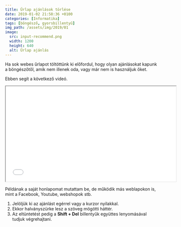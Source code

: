 ```yaml
---
title: Űrlap ajánlások törlése
date: 2019-01-02 21:58:36 +0100
categories: [Informatika]
tags: [böngésző, gyorsbillentyű]
img_path: /assets/img/2019/01
image:
  src: input-recommend.png
  width: 1200
  height: 640
  alt: Űrlap ajánlás
---
```


Ha sok webes űrlapot töltöttünk ki előfordul, hogy olyan ajánlásokat kapunk a böngészőtől, amik nem illenek oda, vagy már nem is használjuk őket.

Ebben segít a következő videó.

<iframe src="//www.youtube.com/embed/m8AFHrW4K3I" width="560" height="314" allowfullscreen="allowfullscreen"></iframe>

Példának a saját honlapomat mutattam be, de működik más weblapokon is, mint a Facebook, Youtube, webshopok stb.

1.  Jelöljük ki az ajánlást egérrel vagy a kurzor nyilakkal.
2.  Ekkor halványszürke lesz a szöveg mögötti háttér.
3.  Az eltüntetést pedig a **Shift + Del** billentyűk együttes lenyomásával tudjuk végrehajtani.